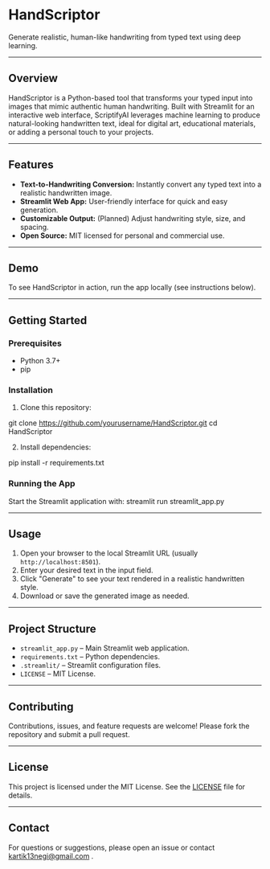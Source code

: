 # HandScriptor

Generate realistic, human-like handwriting from typed text using deep learning.

---

## Overview

HandScriptor is a Python-based tool that transforms your typed input into images that mimic authentic human handwriting. Built with Streamlit for an interactive web interface, ScriptifyAI leverages machine learning to produce natural-looking handwritten text, ideal for digital art, educational materials, or adding a personal touch to your projects.

---

## Features

- **Text-to-Handwriting Conversion:** Instantly convert any typed text into a realistic handwritten image.
- **Streamlit Web App:** User-friendly interface for quick and easy generation.
- **Customizable Output:** (Planned) Adjust handwriting style, size, and spacing.
- **Open Source:** MIT licensed for personal and commercial use.

---

## Demo

To see HandScriptor in action, run the app locally (see instructions below).

---

## Getting Started

### Prerequisites

- Python 3.7+
- pip

### Installation

1. Clone this repository:

git clone https://github.com/yourusername/HandScriptor.git
cd HandScriptor


2. Install dependencies:

pip install -r requirements.txt


### Running the App

Start the Streamlit application with:
streamlit run streamlit_app.py


---

## Usage

1. Open your browser to the local Streamlit URL (usually `http://localhost:8501`).
2. Enter your desired text in the input field.
3. Click "Generate" to see your text rendered in a realistic handwritten style.
4. Download or save the generated image as needed.

---

## Project Structure

- `streamlit_app.py` – Main Streamlit web application.
- `requirements.txt` – Python dependencies.
- `.streamlit/` – Streamlit configuration files.
- `LICENSE` – MIT License.

---

## Contributing

Contributions, issues, and feature requests are welcome! Please fork the repository and submit a pull request.

---

## License

This project is licensed under the MIT License. See the [LICENSE](LICENSE) file for details.

---


## Contact

For questions or suggestions, please open an issue or contact kartik13negi@gmail.com .


